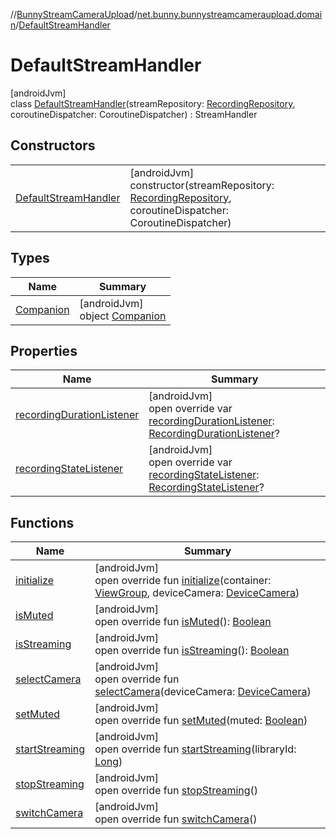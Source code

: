 //[BunnyStreamCameraUpload](../../../index.md)/[net.bunny.bunnystreamcameraupload.domain](../index.md)/[DefaultStreamHandler](index.md)

# DefaultStreamHandler

[androidJvm]\
class [DefaultStreamHandler](index.md)(streamRepository: [RecordingRepository](../-recording-repository/index.md), coroutineDispatcher: CoroutineDispatcher) : StreamHandler

## Constructors

| | |
|---|---|
| [DefaultStreamHandler](-default-stream-handler.md) | [androidJvm]<br>constructor(streamRepository: [RecordingRepository](../-recording-repository/index.md), coroutineDispatcher: CoroutineDispatcher) |

## Types

| Name | Summary |
|---|---|
| [Companion](-companion/index.md) | [androidJvm]<br>object [Companion](-companion/index.md) |

## Properties

| Name | Summary |
|---|---|
| [recordingDurationListener](recording-duration-listener.md) | [androidJvm]<br>open override var [recordingDurationListener](recording-duration-listener.md): [RecordingDurationListener](../../net.bunny.bunnystreamcameraupload/-recording-duration-listener/index.md)? |
| [recordingStateListener](recording-state-listener.md) | [androidJvm]<br>open override var [recordingStateListener](recording-state-listener.md): [RecordingStateListener](../../net.bunny.bunnystreamcameraupload/-recording-state-listener/index.md)? |

## Functions

| Name | Summary |
|---|---|
| [initialize](initialize.md) | [androidJvm]<br>open override fun [initialize](initialize.md)(container: [ViewGroup](https://developer.android.com/reference/kotlin/android/view/ViewGroup.html), deviceCamera: [DeviceCamera](../../net.bunny.bunnystreamcameraupload/-device-camera/index.md)) |
| [isMuted](is-muted.md) | [androidJvm]<br>open override fun [isMuted](is-muted.md)(): [Boolean](https://kotlinlang.org/api/core/kotlin-stdlib/kotlin/-boolean/index.html) |
| [isStreaming](is-streaming.md) | [androidJvm]<br>open override fun [isStreaming](is-streaming.md)(): [Boolean](https://kotlinlang.org/api/core/kotlin-stdlib/kotlin/-boolean/index.html) |
| [selectCamera](select-camera.md) | [androidJvm]<br>open override fun [selectCamera](select-camera.md)(deviceCamera: [DeviceCamera](../../net.bunny.bunnystreamcameraupload/-device-camera/index.md)) |
| [setMuted](set-muted.md) | [androidJvm]<br>open override fun [setMuted](set-muted.md)(muted: [Boolean](https://kotlinlang.org/api/core/kotlin-stdlib/kotlin/-boolean/index.html)) |
| [startStreaming](start-streaming.md) | [androidJvm]<br>open override fun [startStreaming](start-streaming.md)(libraryId: [Long](https://kotlinlang.org/api/core/kotlin-stdlib/kotlin/-long/index.html)) |
| [stopStreaming](stop-streaming.md) | [androidJvm]<br>open override fun [stopStreaming](stop-streaming.md)() |
| [switchCamera](switch-camera.md) | [androidJvm]<br>open override fun [switchCamera](switch-camera.md)() |